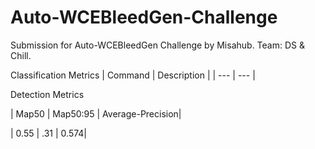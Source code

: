 # Auto-WCEBleedGen-Challenge
Submission for Auto-WCEBleedGen Challenge by Misahub. Team: DS &amp; Chill.

Classification Metrics
| Command | Description |
| --- | --- |


Detection Metrics

| Map50 | Map50:95 | Average-Precision|

| 0.55 | .31 | 0.574|
